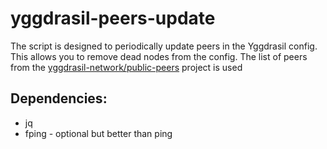 # yggdrasil-peers-update

The script is designed to periodically update peers in the Yggdrasil config. This allows you to remove dead nodes from the config.
The list of peers from the [yggdrasil-network/public-peers](https://github.com/yggdrasil-network/public-peers) project is used

## Dependencies: 
- jq
- fping - optional but better than ping
